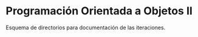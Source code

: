# Programación Orientada a Objetos II

Esquema de directorios para documentación de las iteraciones.
